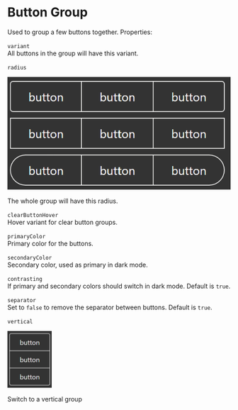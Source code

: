 # Button Group

Used to group a few buttons together. Properties:

`variant`  
All buttons in the group will have this variant.

`radius`

<img src='../../../images/Button/buttonGroupRadius.png'>

The whole group will have this radius.

`clearButtonHover`  
Hover variant for clear button groups.

`primaryColor`  
Primary color for the buttons.

`secondaryColor`  
Secondary color, used as primary in dark mode.

`contrasting`  
If primary and secondary colors should switch in dark mode. Default is `true`.

`separator`  
Set to `false` to remove the separator between buttons. Default is `true`.

`vertical`

<img src='../../../images/Button/buttonGroupVertical.png' width=100px />

Switch to a vertical group
